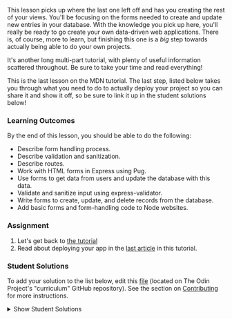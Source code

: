 This lesson picks up where the last one left off and has you creating the rest of your views. You'll be focusing on the forms needed to create and update new entries in your database. With the knowledge you pick up here, you'll really be ready to go create your own data-driven web applications.  There is, of course, more to learn, but finishing this one is a _big_ step towards actually being able to do your own projects.

It's another long multi-part tutorial, with plenty of useful information scattered throughout.  Be sure to take your time and read everything!

This is the last lesson on the MDN tutorial. The last step, listed below takes you through what you need to do to actually deploy your project so you can share it and show it off, so be sure to link it up in the student solutions below!

### Learning Outcomes
By the end of this lesson, you should be able to do the following:

- Describe form handling process.
- Describe validation and sanitization.
- Describe routes.
- Work with HTML forms in Express using Pug.
- Use forms to get data from users and update the database with this data.
- Validate and sanitize input using express-validator.
- Write forms to create, update, and delete records from the database.
- Add basic forms and form-handling code to Node websites.

### Assignment

<div class="lesson-content__panel" markdown="1">

1. Let's get back to [the tutorial](https://developer.mozilla.org/en-US/docs/Learn/Server-side/Express_Nodejs/forms)
2. Read about deploying your app in the [last article](https://developer.mozilla.org/en-US/docs/Learn/Server-side/Express_Nodejs/deployment) in this tutorial.
</div>

### Student Solutions
To add your solution to the list below, edit this [file](https://github.com/TheOdinProject/curriculum/blob/master/nodeJS/express-basics/Express-Lesson-5.md) (located on The Odin Project's "curriculum" GitHub repository). See the section on [Contributing](http://github.com/TheOdinProject/curriculum/blob/master/contributing.md) for more instructions.

<details markdown="block">
  <summary> Show Student Solutions </summary>

- Add your solution below this line!
- [benjamin-gambling's Solution](https://github.com/benjamin-gambling/local-library) - [View in Browser](https://bgwd-local-library.herokuapp.com/)
- [Andres Ruiz's Solution](https://github.com/Andrsrz/express-locallibrary-tutorial) - [View in Browser](https://desolate-peak-68003.herokuapp.com/catalog)
- [Katarzyna Kaswen-Wilk's Solution](https://github.com/kikupiku/local-library) - [View in Browser](https://local-library-kikupiku.herokuapp.com/)
- [Braxton Lemmon's Solution](https://github.com/braxtonlemmon/local-library-express) - [View in Browser](https://protected-journey-23901.herokuapp.com/catalog)
- [Igorashs's Solution](https://github.com/igorashs/express-locallibrary) - [View in Browser](https://peaceful-refuge-59435.herokuapp.com/catalog)
- [Kris Tobiasson's Solution](https://github.com/highpockets/express-locallibrary-tutorial.git) - [View in Browser](https://morning-basin-71826.herokuapp.com/catalog)
- [Vanessacor's Solution](https://github.com/vanessacor/express-locallibrary-tutorial) - [View in Browser](https://limitless-wildwood-80852.herokuapp.com/catalog)
- [Obylisk's Solution](https://github.com/obylisk/local-library) - [View in Browser](https://quiet-peak-91437.herokuapp.com/catalog)
- [Henrique Sousa's Solution](https://github.com/Henrique-Sousa/express-locallibrary-tutorial) - [View in Browser](https://henriquesousa-locallibrary.herokuapp.com/)
- [tracy2811's Solution](https://github.com/tracy2811/express-locallibrary-tutorial)
- [Vollantre's Solution](https://github.com/vollantre/express-locallibrary-tutorial) - [View in Browser](https://afternoon-reaches-87917.herokuapp.com/)
- [Alain Suarez's Solution](https://gitlab.com/asuar/express-local-library) - [View in Browser](https://nameless-ocean-77993.herokuapp.com/)
- [Eljoey's Solution](https://github.com/eljoey/mdn_express_tut2) - [View in Browser](https://fierce-ocean-59692.herokuapp.com/)
- [Vedat's Solution](https://github.com/mvedataydin/express-local-library) - [View in Browser](https://hidden-citadel-76837.herokuapp.com)
- [djolesusername's Solution](https://github.com/djolesusername/libraryMDN) - [View in Browser](https://cool-library.herokuapp.com/catalog)
- [Jake's Solution](https://github.com/jdonahue135/localLibrary) - [View in Browser](https://secure-shore-83072.herokuapp.com/)
- [Ryan Floyd's Solution](https://github.com/MrRyanFloyd/express-local-library) - [View in Browser](https://secure-shelf-13534.herokuapp.com/)
- [Mo's Solution](https://github.com/motr551/Library) - [View in Browser](https://motrlibrary.herokuapp.com/)
- [Tayfun Sur's Solution](https://github.com/0xtaf/local-library) - [View in Browser](https://guarded-falls-62198.herokuapp.com/)
- [barrysweeney's Solution](https://github.com/barrysweeney/express-library-tutorial) - [View in Browser](https://fathomless-beach-16334.herokuapp.com/catalog)
- [ranmaru22's Solution](https://github.com/ranmaru22/local-library) - [View in Browser](https://agile-ocean-88291.herokuapp.com)
- [Scott Bowles's Solution](https://github.com/scottBowles/mdn-express-tutorial-local-library) - [View in Browser](https://morning-atoll-44293.herokuapp.com/)
- [Lakshya Kharayat's Solution](https://github.com/cartoonshow57/Local-Library) - [View in Browser](https://stark-oasis-46110.herokuapp.com/catalog)
- [Vorelli's Solution](https://github.com/Vorelli/basic-library) - [View in Browser](https://polar-inlet-71512.herokuapp.com/catalog)
- [elijahjorell's Solution](https://github.com/elijahjorell/local-library-website) - [View in Browser](https://elijahs-local-library-website.herokuapp.com/)
- [Nijepa's Solution](https://github.com/nijepa/local-library) - [View in Browser](https://blooming-tor-91085.herokuapp.com/catalog)
- [akoenig1's Solution](https://github.com/akoenig1/local_library) - [View in Browser](https://pure-journey-98519.herokuapp.com/catalog/books)
- [kbrdsk's Solution](https://github.com/kbrdsk/express-locallibrary-tutorial) - [View in Browser](https://obscure-brook-19353.herokuapp.com/catalog)
</details>
